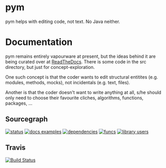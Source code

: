 pym
===

pym helps with editing code, not text. No Java neither.

Documentation
=============

pym remains entirely vapourware at present, but the ideas behind it are being curated over at [ReadTheDocs](https://pym.readthedocs.org). There is some code in the src directory, but just for concept-exploration.

One such concept is that the coder wants to edit structural entitites (e.g. modules, methods, mocks), not incidentals (e.g. text, files).

Another is that the coder doesn't want to write anything at all, s/he should only need to choose their favourite cliches, algorithms, functions, packages, ...

Sourcegraph
-----------

[![status](https://sourcegraph.com/api/repos/github.com/jalanb/pym/badges/status.png)](https://sourcegraph.com/github.com/jalanb/pym)
[![docs examples](https://sourcegraph.com/api/repos/github.com/jalanb/pym/badges/docs-examples.png)](https://sourcegraph.com/github.com/jalanb/pym)
[![dependencies](https://sourcegraph.com/api/repos/github.com/jalanb/pym/badges/dependencies.png)](https://sourcegraph.com/github.com/jalanb/pym)
[![funcs](https://sourcegraph.com/api/repos/github.com/jalanb/pym/badges/funcs.png)](https://sourcegraph.com/github.com/jalanb/pym)
[![library users](https://sourcegraph.com/api/repos/github.com/jalanb/pym/badges/library-users.png)](https://sourcegraph.com/github.com/jalanb/pym)

Travis
------
[![Build Status](https://travis-ci.org/jalanb/pym.svg?branch=v0.1.3)](https://travis-ci.org/jalanb/pym)
